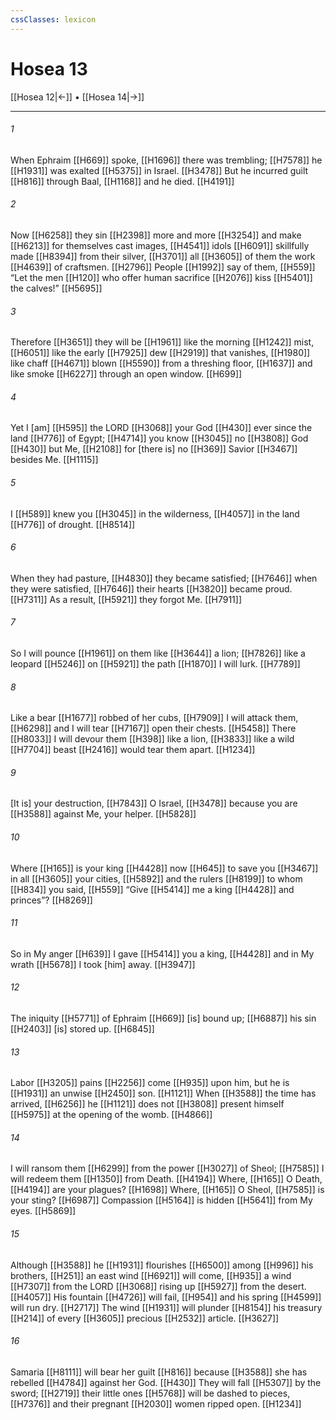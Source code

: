 ```yaml
---
cssClasses: lexicon
---
```


# Hosea 13

[[Hosea 12|←]] • [[Hosea 14|→]]

---

###### 1
When Ephraim [[H669]] spoke, [[H1696]] there was trembling; [[H7578]] he [[H1931]] was exalted [[H5375]] in Israel. [[H3478]] But he incurred guilt [[H816]] through Baal, [[H1168]] and he died. [[H4191]]

###### 2
Now [[H6258]] they sin [[H2398]] more and more [[H3254]] and make [[H6213]] for themselves  cast images, [[H4541]] idols [[H6091]] skillfully made [[H8394]] from their silver, [[H3701]] all [[H3605]] of them  the work [[H4639]] of craftsmen. [[H2796]] People [[H1992]] say of them, [[H559]] “Let the men [[H120]] who offer human sacrifice [[H2076]] kiss [[H5401]] the calves!” [[H5695]]

###### 3
Therefore [[H3651]] they will be [[H1961]] like the morning [[H1242]] mist, [[H6051]] like the early [[H7925]] dew [[H2919]] that vanishes, [[H1980]] like chaff [[H4671]] blown [[H5590]] from a threshing floor, [[H1637]] and like smoke [[H6227]] through an open window. [[H699]]

###### 4
Yet I [am] [[H595]] the LORD [[H3068]] your God [[H430]] ever since the land [[H776]] of Egypt; [[H4714]] you know [[H3045]] no [[H3808]] God [[H430]] but Me, [[H2108]] for [there is] no [[H369]] Savior [[H3467]] besides Me. [[H1115]]

###### 5
I [[H589]] knew you [[H3045]] in the wilderness, [[H4057]] in the land [[H776]] of drought. [[H8514]]

###### 6
When they had pasture, [[H4830]] they became satisfied; [[H7646]] when they were satisfied, [[H7646]] their hearts [[H3820]] became proud. [[H7311]] As a result, [[H5921]] they forgot Me. [[H7911]]

###### 7
So I will pounce [[H1961]] on them  like [[H3644]] a lion; [[H7826]] like a leopard [[H5246]] on [[H5921]] the path [[H1870]] I will lurk. [[H7789]]

###### 8
Like a bear [[H1677]] robbed of her cubs, [[H7909]] I will attack them, [[H6298]] and I will tear [[H7167]] open their chests. [[H5458]] There [[H8033]] I will devour them [[H398]] like a lion, [[H3833]] like a wild [[H7704]] beast [[H2416]] would tear them apart. [[H1234]]

###### 9
[It is] your destruction, [[H7843]] O Israel, [[H3478]] because you are [[H3588]] against Me,  your helper. [[H5828]]

###### 10
Where [[H165]] is your king [[H4428]] now [[H645]] to save you [[H3467]] in all [[H3605]] your cities, [[H5892]] and the rulers [[H8199]] to whom [[H834]] you said, [[H559]] “Give [[H5414]] me  a king [[H4428]] and princes”? [[H8269]]

###### 11
So in My anger [[H639]] I gave [[H5414]] you  a king, [[H4428]] and in My wrath [[H5678]] I took [him] away. [[H3947]]

###### 12
The iniquity [[H5771]] of Ephraim [[H669]] [is] bound up; [[H6887]] his sin [[H2403]] [is] stored up. [[H6845]]

###### 13
Labor [[H3205]] pains [[H2256]] come [[H935]] upon him,  but he is [[H1931]] an unwise [[H2450]] son. [[H1121]] When [[H3588]] the time has arrived, [[H6256]] he [[H1121]] does not [[H3808]] present himself [[H5975]] at the opening of the womb. [[H4866]]

###### 14
I will ransom them [[H6299]] from the power [[H3027]] of Sheol; [[H7585]] I will redeem them [[H1350]] from Death. [[H4194]] Where, [[H165]] O Death, [[H4194]] are your plagues? [[H1698]] Where, [[H165]] O Sheol, [[H7585]] is your sting? [[H6987]] Compassion [[H5164]] is hidden [[H5641]] from My eyes. [[H5869]]

###### 15
Although [[H3588]] he [[H1931]] flourishes [[H6500]] among [[H996]] his brothers, [[H251]] an east wind [[H6921]] will come, [[H935]] a wind [[H7307]] from the LORD [[H3068]] rising up [[H5927]] from the desert. [[H4057]] His fountain [[H4726]] will fail, [[H954]] and his spring [[H4599]] will run dry. [[H2717]] The wind [[H1931]] will plunder [[H8154]] his treasury [[H214]] of every [[H3605]] precious [[H2532]] article. [[H3627]]

###### 16
Samaria [[H8111]] will bear her guilt [[H816]] because [[H3588]] she has rebelled [[H4784]] against her God. [[H430]] They will fall [[H5307]] by the sword; [[H2719]] their little ones [[H5768]] will be dashed to pieces, [[H7376]] and their pregnant [[H2030]] women ripped open. [[H1234]]

